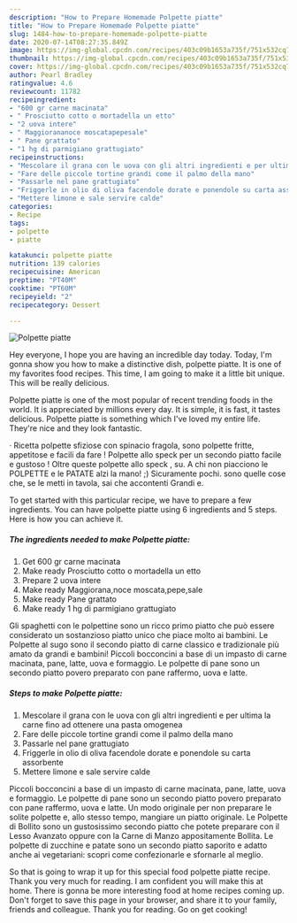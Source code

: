 ```yaml
---
description: "How to Prepare Homemade Polpette piatte"
title: "How to Prepare Homemade Polpette piatte"
slug: 1484-how-to-prepare-homemade-polpette-piatte
date: 2020-07-14T08:27:35.849Z
image: https://img-global.cpcdn.com/recipes/403c09b1653a735f/751x532cq70/polpette-piatte-recipe-main-photo.jpg
thumbnail: https://img-global.cpcdn.com/recipes/403c09b1653a735f/751x532cq70/polpette-piatte-recipe-main-photo.jpg
cover: https://img-global.cpcdn.com/recipes/403c09b1653a735f/751x532cq70/polpette-piatte-recipe-main-photo.jpg
author: Pearl Bradley
ratingvalue: 4.6
reviewcount: 11782
recipeingredient:
- "600 gr carne macinata"
- " Prosciutto cotto o mortadella un etto"
- "2 uova intere"
- " Maggiorananoce moscatapepesale"
- " Pane grattato"
- "1 hg di parmigiano grattugiato"
recipeinstructions:
- "Mescolare il grana con le uova con gli altri ingredienti e per ultima la carne fino ad ottenere una pasta omogenea"
- "Fare delle piccole tortine grandi come il palmo della mano"
- "Passarle nel pane grattugiato"
- "Friggerle in olio di oliva facendole dorate e ponendole su carta assorbente"
- "Mettere limone e sale servire calde"
categories:
- Recipe
tags:
- polpette
- piatte

katakunci: polpette piatte 
nutrition: 139 calories
recipecuisine: American
preptime: "PT40M"
cooktime: "PT60M"
recipeyield: "2"
recipecategory: Dessert

---
```



![Polpette piatte](https://img-global.cpcdn.com/recipes/403c09b1653a735f/751x532cq70/polpette-piatte-recipe-main-photo.jpg)

Hey everyone, I hope you are having an incredible day today. Today, I'm gonna show you how to make a distinctive dish, polpette piatte. It is one of my favorites food recipes. This time, I am going to make it a little bit unique. This will be really delicious.

Polpette piatte is one of the most popular of recent trending foods in the world. It is appreciated by millions every day. It is simple, it is fast, it tastes delicious. Polpette piatte is something which I've loved my entire life. They're nice and they look fantastic.

· Ricetta polpette sfiziose con spinacio fragola, sono polpette fritte, appetitose e facili da fare ! Polpette allo speck per un secondo piatto facile e gustoso ! Oltre queste polpette allo speck , su. A chi non piacciono le POLPETTE e le PATATE alzi la mano! ;) Sicuramente pochi. sono quelle cose che, se le metti in tavola, sai che accontenti Grandi e.


To get started with this particular recipe, we have to prepare a few ingredients. You can have polpette piatte using 6 ingredients and 5 steps. Here is how you can achieve it.

<!--inarticleads1-->

##### The ingredients needed to make Polpette piatte:

1. Get 600 gr carne macinata
1. Make ready  Prosciutto cotto o mortadella un etto
1. Prepare 2 uova intere
1. Make ready  Maggiorana,noce moscata,pepe,sale
1. Make ready  Pane grattato
1. Make ready 1 hg di parmigiano grattugiato


Gli spaghetti con le polpettine sono un ricco primo piatto che può essere considerato un sostanzioso piatto unico che piace molto ai bambini. Le Polpette al sugo sono il secondo piatto di carne classico e tradizionale più amato da grandi e bambini! Piccoli bocconcini a base di un impasto di carne macinata, pane, latte, uova e formaggio. Le polpette di pane sono un secondo piatto povero preparato con pane raffermo, uova e latte. 

<!--inarticleads2-->

##### Steps to make Polpette piatte:

1. Mescolare il grana con le uova con gli altri ingredienti e per ultima la carne fino ad ottenere una pasta omogenea
1. Fare delle piccole tortine grandi come il palmo della mano
1. Passarle nel pane grattugiato
1. Friggerle in olio di oliva facendole dorate e ponendole su carta assorbente
1. Mettere limone e sale servire calde


Piccoli bocconcini a base di un impasto di carne macinata, pane, latte, uova e formaggio. Le polpette di pane sono un secondo piatto povero preparato con pane raffermo, uova e latte. Un modo originale per non preparare le solite polpette e, allo stesso tempo, mangiare un piatto originale. Le Polpette di Bollito sono un gustosissimo secondo piatto che potete preparare con il Lesso Avanzato oppure con la Carne di Manzo appositamente Bollita. Le polpette di zucchine e patate sono un secondo piatto saporito e adatto anche ai vegetariani: scopri come confezionarle e sfornarle al meglio. 

So that is going to wrap it up for this special food polpette piatte recipe. Thank you very much for reading. I am confident you will make this at home. There is gonna be more interesting food at home recipes coming up. Don't forget to save this page in your browser, and share it to your family, friends and colleague. Thank you for reading. Go on get cooking!
